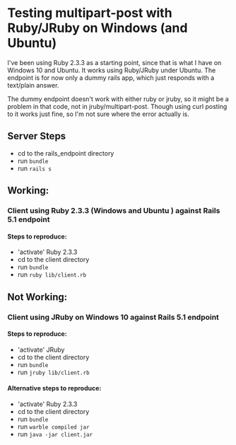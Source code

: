 # Testing multipart-post with Ruby/JRuby on Windows (and Ubuntu)

I've been using Ruby 2.3.3 as a starting point, since that is what I have on Windows 10 and Ubuntu. It works using Ruby/JRuby under Ubuntu. The endpoint is for now only a dummy rails app, which just responds with a text/plain answer.

The dummy endpoint doesn't work with either ruby or jruby, so it might be a problem in that code, not in jruby/multipart-post. Though using curl posting to it works just fine, so I'm not sure where the error actually is.

## Server Steps
 * cd to the rails_endpoint directory
 * run ```bundle```
 * run ```rails s```


## Working:
### Client using Ruby 2.3.3 (Windows and Ubuntu ) against Rails 5.1 endpoint

#### Steps to reproduce:
 * 'activate' Ruby 2.3.3
 * cd to the client directory
 * run ```bundle```
 * run ```ruby lib/client.rb```

## Not Working:
### Client using JRuby on Windows 10 against Rails 5.1 endpoint
#### Steps to reproduce:
 * 'activate' JRuby
 * cd to the client directory
 * run ```bundle```
 * run ```jruby lib/client.rb```

#### Alternative steps to reproduce:
 * 'activate' Ruby 2.3.3
 * cd to the client directory
 * run ```bundle```
 * run ```warble compiled jar```
 * run ```java -jar client.jar```



